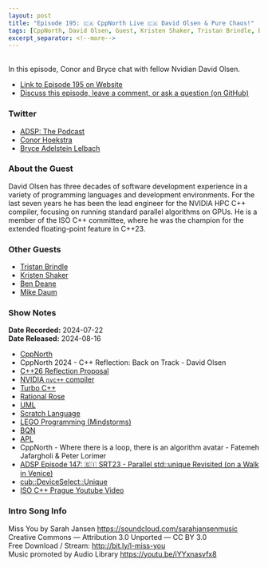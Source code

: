 ```yaml
---
layout: post
title: "Episode 195: 🇨🇦 CppNorth Live 🇨🇦 David Olsen & Pure Chaos!"
tags: [CppNorth, David Olsen, Guest, Kristen Shaker, Tristan Brindle, Ben Deane]
excerpt_separator: <!--more-->
---
```



<br>In this episode, Conor and Bryce chat with fellow Nvidian David Olsen.

<!--more-->

* [Link to Episode 195 on Website](https://adspthepodcast.com/2024/08/16/Episode-195.html)
* [Discuss this episode, leave a comment, or ask a question (on GitHub)](https://github.com/codereport/adsp2/discussions/94)

### Twitter
 
* [ADSP: The Podcast](https://twitter.com/adspthepodcast)
* [Conor Hoekstra](https://twitter.com/code_report)
* [Bryce Adelstein Lelbach](https://twitter.com/blelbach)

### About the Guest

David Olsen has three decades of software development experience in a variety of programming languages and development environments. For the last seven years he has been the lead engineer for the NVIDIA HPC C++ compiler, focusing on running standard parallel algorithms on GPUs. He is a member of the ISO C++ committee, where he was the champion for the extended floating-point feature in C++23.

### Other Guests

* [Tristan Brindle](https://twitter.com/tristanbrindle)
* [Kristen Shaker](https://www.linkedin.com/in/kristenshaker/)
* [Ben Deane](https://twitter.com/ben_deane)
* [Mike Daum](https://x.com/mikedaum)

### Show Notes

**Date Recorded:** 2024-07-22 <br>
**Date Released:** 2024-08-16

* [CppNorth](https://cppnorth.ca/)
* CppNorth 2024 - C++ Reflection: Back on Track - David Olsen
* [C++26 Reflection Proposal](https://wg21.link/p2996)
* [NVIDIA `nvc++` compiler](https://docs.nvidia.com/hpc-sdk//index.html)
* [Turbo C++](https://en.wikipedia.org/wiki/Turbo_C%2B%2B)
* [Rational Rose](https://en.wikipedia.org/wiki/IBM_Rational_Rose)
* [UML](https://en.wikipedia.org/wiki/Unified_Modeling_Language)
* [Scratch Language](https://en.wikipedia.org/wiki/Scratch_(programming_language))
* [LEGO Programming (Mindstorms)](https://www.lego.com/en-gb/themes/mindstorms/learntoprogram)
* [BQN](https://mlochbaum.github.io/BQN/)
* [APL](https://aplwiki.com/wiki/Running_APL)
* CppNorth - Where there is a loop, there is an algorithm avatar - Fatemeh Jafargholi & Peter Lorimer
* [ADSP Episode 147: 🇸🇮 SRT23 - Parallel std::unique Revisited (on a Walk in Venice)](https://adspthepodcast.com/2023/09/15/Episode-147.html)
* [cub::DeviceSelect::Unique](https://nvidia.github.io/cccl/cub/api/structcub_1_1DeviceSelect.html)
* [ISO C++ Prague Youtube Video](https://www.youtube.com/watch?v=AvPiGstxV_g)

### Intro Song Info
 
Miss You by Sarah Jansen https://soundcloud.com/sarahjansenmusic<br>
Creative Commons — Attribution 3.0 Unported — CC BY 3.0<br>
Free Download / Stream: http://bit.ly/l-miss-you<br>
Music promoted by Audio Library https://youtu.be/iYYxnasvfx8<br>
